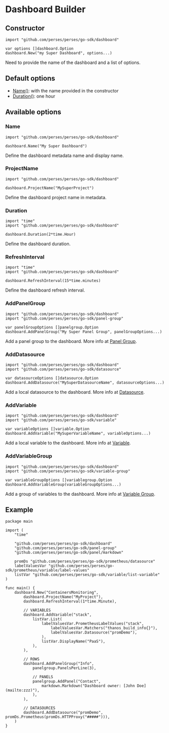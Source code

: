 # Dashboard Builder

## Constructor

```golang
import "github.com/perses/perses/go-sdk/dashboard"

var options []dashboard.Option
dashboard.New("my Super Dashboard", options...)
```
Need to provide the name of the dashboard and a list of options.


## Default options

- [Name()](#name): with the name provided in the constructor
- [Duration()](#duration): one hour


## Available options

### Name

```golang
import "github.com/perses/perses/go-sdk/dashboard" 

dashboard.Name("My Super Dashboard")
```
Define the dashboard metadata name and display name.


### ProjectName

```golang
import "github.com/perses/perses/go-sdk/dashboard" 

dashboard.ProjectName("MySuperProject")
```
Define the dashboard project name in metadata.


### Duration

```golang
import "time"
import "github.com/perses/perses/go-sdk/dashboard" 

dashboard.Duration(2*time.Hour)
```
Define the dashboard duration.


### RefreshInterval

```golang
import "time"
import "github.com/perses/perses/go-sdk/dashboard" 

dashboard.RefreshInterval(15*time.minutes)
```
Define the dashboard refresh interval.


### AddPanelGroup

```golang
import "github.com/perses/perses/go-sdk/dashboard"
import "github.com/perses/perses/go-sdk/panel-group"

var panelGroupOptions []panelgroup.Option
dashboard.AddPanelGroup("My Super Panel Group", panelGroupOptions...)
```
Add a panel group to the dashboard. More info at [Panel Group](./panel-group.md).


### AddDatasource

```golang
import "github.com/perses/perses/go-sdk/dashboard"
import "github.com/perses/perses/go-sdk/datasource"

var datasourceOptions []datasource.Option
dashboard.AddDatasource("MySuperDatasourceName", datasourceOptions...)
```
Add a local datasource to the dashboard. More info at [Datasource](./datasource.md).


### AddVariable

```golang
import "github.com/perses/perses/go-sdk/dashboard"
import "github.com/perses/perses/go-sdk/variable"

var variableOptions []variable.Option
dashboard.AddVariable("MySuperVariableName", variableOptions...)
```
Add a local variable to the dashboard. More info at [Variable](./variable.md).


### AddVariableGroup

```golang
import "github.com/perses/perses/go-sdk/dashboard" 
import "github.com/perses/perses/go-sdk/variable-group"

var variableGroupOptions []variablegroup.Option
dashboard.AddVariableGroup(variableGroupOptions...)
```
Add a group of variables to the dashboard. More info at [Variable Group](./variable-group.md).


## Example

```golang
package main

import (
	"time"

	"github.com/perses/perses/go-sdk/dashboard"
	"github.com/perses/perses/go-sdk/panel-group"
	"github.com/perses/perses/go-sdk/panel/markdown"

	promDs "github.com/perses/perses/go-sdk/prometheus/datasource"
	labelValuesVar "github.com/perses/perses/go-sdk/prometheus/variable/label-values"
	listVar "github.com/perses/perses/go-sdk/variable/list-variable"
)

func main() {
	dashboard.New("ContainersMonitoring",
		dashboard.ProjectName("MyProject"),
		dashboard.RefreshInterval(1*time.Minute),

		// VARIABLES
		dashboard.AddVariable("stack",
			listVar.List(
				labelValuesVar.PrometheusLabelValues("stack",
					labelValuesVar.Matchers("thanos_build_info{}"),
					labelValuesVar.Datasource("promDemo"),
				),
				listVar.DisplayName("PaaS"),
			),
		),
		
		// ROWS
		dashboard.AddPanelGroup("Info",
			panelgroup.PanelsPerLine(3),

			// PANELS
			panelgroup.AddPanel("Contact",
				markdown.Markdown("Dashboard owner: [John Doe](mailto:zzz)"),
			),
		),

		// DATASOURCES
		dashboard.AddDatasource("promDemo", promDs.Prometheus(promDs.HTTPProxy("#####"))),
	)
}
```
